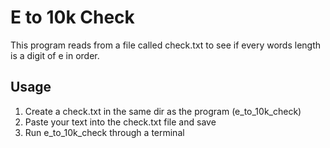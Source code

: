 # E to 10k Check

This program reads from a file called check.txt to see
if every words length is a digit of e in order.

## Usage

1. Create a check.txt in the same dir as the program (e_to_10k_check)
2. Paste your text into the check.txt file and save
3. Run e_to_10k_check through a terminal
